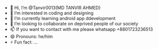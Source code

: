 - 👋 Hi, I’m @Tanvir0013(MD TANVIR AHMED)
- 👀 I’m interested in coding and designing
- 🌱 I’m currently learning android app ddevelopment
- 💞️ I’m looking to collaborate on deprived people of our society
- 📫 If you want to contact with me please whatsapp +8801723236513
- 😄 Pronouns: he/him
- ⚡ Fun fact: ...

<!---
Tanvir0013/Tanvir0013 is a ✨ special ✨ repository because its `README.md` (this file) appears on your GitHub profile.
You can click the Preview link to take a look at your changes.
--->
